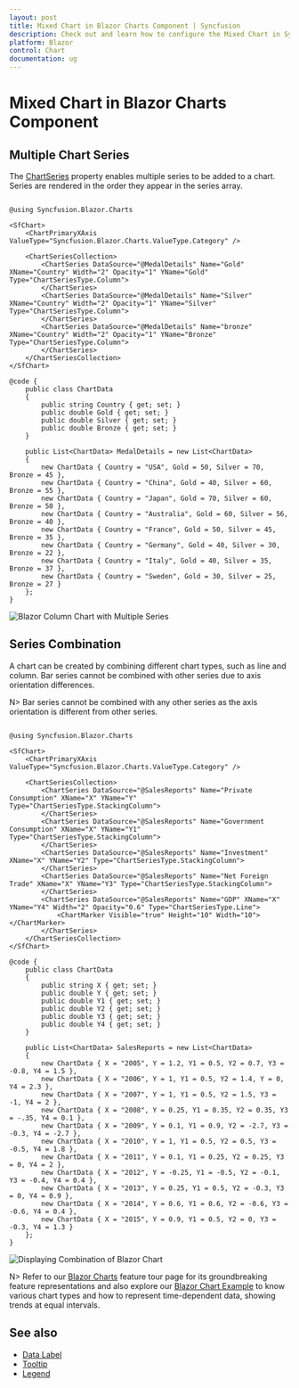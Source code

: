 ```yaml
---
layout: post
title: Mixed Chart in Blazor Charts Component | Syncfusion
description: Check out and learn how to configure the Mixed Chart in Syncfusion Blazor Charts component for combining multiple series types in one visualization.
platform: Blazor
control: Chart
documentation: ug
---
```


# Mixed Chart in Blazor Charts Component

## Multiple Chart Series

The [ChartSeries](https://help.syncfusion.com/cr/blazor/Syncfusion.Blazor.Charts.ChartSeries.html) property enables multiple series to be added to a chart. Series are rendered in the order they appear in the series array.

```cshtml

@using Syncfusion.Blazor.Charts

<SfChart>
    <ChartPrimaryXAxis ValueType="Syncfusion.Blazor.Charts.ValueType.Category" />

    <ChartSeriesCollection>
        <ChartSeries DataSource="@MedalDetails" Name="Gold" XName="Country" Width="2" Opacity="1" YName="Gold" Type="ChartSeriesType.Column">
        </ChartSeries>
        <ChartSeries DataSource="@MedalDetails" Name="Silver" XName="Country" Width="2" Opacity="1" YName="Silver" Type="ChartSeriesType.Column">
        </ChartSeries>
        <ChartSeries DataSource="@MedalDetails" Name="bronze" XName="Country" Width="2" Opacity="1" YName="Bronze" Type="ChartSeriesType.Column">
        </ChartSeries>
    </ChartSeriesCollection>
</SfChart>

@code {
    public class ChartData
    {
        public string Country { get; set; }
        public double Gold { get; set; }
        public double Silver { get; set; }
        public double Bronze { get; set; }
    }
	
    public List<ChartData> MedalDetails = new List<ChartData>
	{
        new ChartData { Country = "USA", Gold = 50, Silver = 70, Bronze = 45 },
        new ChartData { Country = "China", Gold = 40, Silver = 60, Bronze = 55 },
        new ChartData { Country = "Japan", Gold = 70, Silver = 60, Bronze = 50 },
        new ChartData { Country = "Australia", Gold = 60, Silver = 56, Bronze = 40 },
        new ChartData { Country = "France", Gold = 50, Silver = 45, Bronze = 35 },
        new ChartData { Country = "Germany", Gold = 40, Silver = 30, Bronze = 22 },
        new ChartData { Country = "Italy", Gold = 40, Silver = 35, Bronze = 37 },
        new ChartData { Country = "Sweden", Gold = 30, Silver = 25, Bronze = 27 }
    };
}

```

![Blazor Column Chart with Multiple Series](images/multiple-series/blazor-column-chart-multiple-series.png)

## Series Combination

A chart can be created by combining different chart types, such as line and column. Bar series cannot be combined with other series due to axis orientation differences.

N> Bar series cannot be combined with any other series as the axis orientation is different from other series.

```cshtml

@using Syncfusion.Blazor.Charts

<SfChart>
    <ChartPrimaryXAxis ValueType="Syncfusion.Blazor.Charts.ValueType.Category" />

    <ChartSeriesCollection>
        <ChartSeries DataSource="@SalesReports" Name="Private Consumption" XName="X" YName="Y" Type="ChartSeriesType.StackingColumn">
        </ChartSeries>
        <ChartSeries DataSource="@SalesReports" Name="Government Consumption" XName="X" YName="Y1" Type="ChartSeriesType.StackingColumn">
        </ChartSeries>
        <ChartSeries DataSource="@SalesReports" Name="Investment" XName="X" YName="Y2" Type="ChartSeriesType.StackingColumn">
        </ChartSeries>
        <ChartSeries DataSource="@SalesReports" Name="Net Foreign Trade" XName="X" YName="Y3" Type="ChartSeriesType.StackingColumn">
        </ChartSeries>
        <ChartSeries DataSource="@SalesReports" Name="GDP" XName="X" YName="Y4" Width="2" Opacity="0.6" Type="ChartSeriesType.Line">
            <ChartMarker Visible="true" Height="10" Width="10"></ChartMarker>
        </ChartSeries>
    </ChartSeriesCollection>
</SfChart>

@code {
    public class ChartData
    {
        public string X { get; set; }
        public double Y { get; set; }
        public double Y1 { get; set; }
        public double Y2 { get; set; }
        public double Y3 { get; set; }
        public double Y4 { get; set; }
    }
	
    public List<ChartData> SalesReports = new List<ChartData>
	{
        new ChartData { X = "2005", Y = 1.2, Y1 = 0.5, Y2 = 0.7, Y3 = -0.8, Y4 = 1.5 },
        new ChartData { X = "2006", Y = 1, Y1 = 0.5, Y2 = 1.4, Y = 0, Y4 = 2.3 },
        new ChartData { X = "2007", Y = 1, Y1 = 0.5, Y2 = 1.5, Y3 = -1, Y4 = 2 },
        new ChartData { X = "2008", Y = 0.25, Y1 = 0.35, Y2 = 0.35, Y3 = -.35, Y4 = 0.1 },
        new ChartData { X = "2009", Y = 0.1, Y1 = 0.9, Y2 = -2.7, Y3 = -0.3, Y4 = -2.7 },
        new ChartData { X = "2010", Y = 1, Y1 = 0.5, Y2 = 0.5, Y3 = -0.5, Y4 = 1.8 },
        new ChartData { X = "2011", Y = 0.1, Y1 = 0.25, Y2 = 0.25, Y3 = 0, Y4 = 2 },
        new ChartData { X = "2012", Y = -0.25, Y1 = -0.5, Y2 = -0.1, Y3 = -0.4, Y4 = 0.4 },
        new ChartData { X = "2013", Y = 0.25, Y1 = 0.5, Y2 = -0.3, Y3 = 0, Y4 = 0.9 },
        new ChartData { X = "2014", Y = 0.6, Y1 = 0.6, Y2 = -0.6, Y3 = -0.6, Y4 = 0.4 },
        new ChartData { X = "2015", Y = 0.9, Y1 = 0.5, Y2 = 0, Y3 = -0.3, Y4 = 1.3 }
    };
}

```

![Displaying Combination of Blazor Chart](images/multiple-series/blazor-chart-combination.png)

N> Refer to our [Blazor Charts](https://www.syncfusion.com/blazor-components/blazor-charts) feature tour page for its groundbreaking feature representations and also explore our [Blazor Chart Example](https://blazor.syncfusion.com/demos/chart/line?theme=bootstrap5) to know various chart types and how to represent time-dependent data, showing trends at equal intervals.

## See also

* [Data Label](./data-labels)
* [Tooltip](./tool-tip)
* [Legend](./legend)